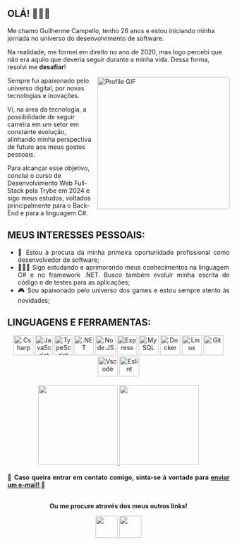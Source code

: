 ## OLÁ! 🙋🏻‍♂️

Me chamo Guilherme Campello, tenho 26 anos e estou iniciando minha jornada no universo do desenvolvimento de software.

Na realidade, me formei em direito no ano de 2020, mas logo percebi que não era aquilo que deveria seguir durante a minha vida. Dessa forma, resolvi me **desafiar**!

<img alt="Profile GIF" src="https://raw.githubusercontent.com/abhisheknaiidu/abhisheknaiidu/master/code.gif" width="300px" align="right"/>

Sempre fui apaixonado pelo universo digital, por novas tecnologias e inovações.

Vi, na área da tecnologia, a possibilidade de seguir carreira em um setor em constante evolução, alinhando minha perspectiva de futuro aos meus gostos pessoais.

Para alcançar esse objetivo, conclui o curso de Desenvolvimento Web Full-Stack pela Trybe em 2024 e sigo meus estudos, voltados principalmente para o Back-End e para a linguagem C#.

## MEUS INTERESSES PESSOAIS:

<ul align="justify">
<li>💼 Estou à procura da minha primeira oportunidade profissional como desenvolvedor de software;</li>
<li>🧑🏻‍💻 Sigo estudando e aprimorando meus conhecimentos na linguagem C# e no framework .NET. Busco também evoluir minha escrita de código e de testes para as aplicações;</li>
<li>🎮 Sou apaixonado pelo universo dos games e estou sempre atento às novidades;</li>
</ul>

## LINGUAGENS E FERRAMENTAS:

<div align="center">
    <img title="Csharp" alt="Csharp" height="45" width="45" src="https://cdn.jsdelivr.net/gh/devicons/devicon@latest/icons/csharp/csharp-original.svg" />       
    <img title="JavaScript" alt="JavaScript" height="45" width="40" src="https://cdn.jsdelivr.net/gh/devicons/devicon@latest/icons/javascript/javascript-original.svg" />
    <img title="TypeScript" alt="TypeScript" height="45" width="40" src="https://cdn.jsdelivr.net/gh/devicons/devicon@latest/icons/typescript/typescript-original.svg" />
    <img title=".NET" alt=".NET" height="45" width="45" src="https://cdn.jsdelivr.net/gh/devicons/devicon@latest/icons/dotnetcore/dotnetcore-original.svg" /> 
    <img title="Node.JS" alt="Node.JS" height="45" width="45" src="https://cdn.jsdelivr.net/gh/devicons/devicon@latest/icons/nodejs/nodejs-original.svg" />
    <img title="Express" alt="Express" height="45" width="45" src="https://cdn.jsdelivr.net/gh/devicons/devicon@latest/icons/express/express-original-wordmark.svg" />
    <img title="MySQL" alt="MySQL" height="45" width="45" src="https://cdn.jsdelivr.net/gh/devicons/devicon@latest/icons/mysql/mysql-original-wordmark.svg" />
    <img title="Docker" alt="Docker" height="45" width="45" src="https://cdn.jsdelivr.net/gh/devicons/devicon@latest/icons/docker/docker-original-wordmark.svg" />
    <img title="Linux" alt="Linux" width="45" height="45" src="https://cdn.jsdelivr.net/gh/devicons/devicon@latest/icons/linux/linux-original.svg" />
    <img title="Git" alt="Git" height="45" width="45" src="https://cdn.jsdelivr.net/gh/devicons/devicon@latest/icons/git/git-original.svg" />
    <img title="Vscode" alt="Vscode" height="45" width="45" src="https://cdn.jsdelivr.net/gh/devicons/devicon@latest/icons/vscode/vscode-original.svg" />
    <img title="Eslint" alt="Eslint" height="45" width="45" src="https://cdn.jsdelivr.net/gh/devicons/devicon@latest/icons/eslint/eslint-original.svg" />
</div>

<br>
<div align="center">
  <a href="https://github.com/guilhermecampellof">
    <img height="180em" src="https://github-readme-stats.vercel.app/api?username=guilhermecampellof&show_icons=true&theme=dark"/>
    <img height="180em" src="https://github-readme-stats.vercel.app/api/top-langs/?username=guilhermecampellof&layout=compact&langs_count=7&theme=dark"/>
  </a>
</div>
<br>
<div align="justify">
  <a><strong>📨 Caso queira entrar em contato comigo, sinta-se à vontade para <a href="mailto:guilhermecampello@hotmail.com">enviar um e-mail! </a>📨</strong></a>
</div>
<br>
<div align="center">
  <p><strong>Ou me procure através dos meus outros links!</strong></p>
  <a href="https://www.linkedin.com/in/guilhermecampello/" target="_blank"><img src="https://i.ibb.co/Kx2GSrT/linkedin.png" width="50px" height="50px" target="_blank"></a> 
  <a href="https://instagram.com/gui.campello" target="_blank"><img src="https://cdn.icon-icons.com/icons2/1211/PNG/512/1491579602-yumminkysocialmedia36_83067.png" target="_blank" width="50px" height="50px"></a>
</div>
